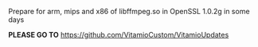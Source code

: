 Prepare for arm, mips and x86 of libffmpeg.so in OpenSSL 1.0.2g in some days

**PLEASE GO TO** https://github.com/VitamioCustom/VitamioUpdates
